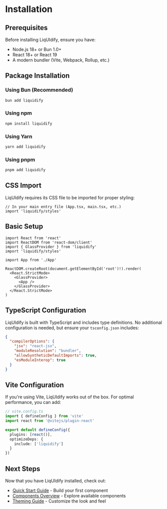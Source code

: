 # Installation

## Prerequisites

Before installing LiqUIdify, ensure you have:

- Node.js 18+ or Bun 1.0+
- React 18+ or React 19
- A modern bundler (Vite, Webpack, Rollup, etc.)

## Package Installation

### Using Bun (Recommended)

```bash
bun add liquidify
```

### Using npm

```bash
npm install liquidify
```

### Using Yarn

```bash
yarn add liquidify
```

### Using pnpm

```bash
pnpm add liquidify
```

## CSS Import

LiqUIdify requires its CSS file to be imported for proper styling:

```tsx
// In your main entry file (App.tsx, main.tsx, etc.)
import 'liquidify/styles'
```

## Basic Setup

```tsx
import React from 'react'
import ReactDOM from 'react-dom/client'
import { GlassProvider } from 'liquidify'
import 'liquidify/styles'

import App from './App'

ReactDOM.createRoot(document.getElementById('root')!).render(
  <React.StrictMode>
    <GlassProvider>
      <App />
    </GlassProvider>
  </React.StrictMode>
)
```

## TypeScript Configuration

LiqUIdify is built with TypeScript and includes type definitions. No additional configuration is needed, but ensure your `tsconfig.json` includes:

```json
{
  "compilerOptions": {
    "jsx": "react-jsx",
    "moduleResolution": "bundler",
    "allowSyntheticDefaultImports": true,
    "esModuleInterop": true
  }
}
```

## Vite Configuration

If you're using Vite, LiqUIdify works out of the box. For optimal performance, you can add:

```ts
// vite.config.ts
import { defineConfig } from 'vite'
import react from '@vitejs/plugin-react'

export default defineConfig({
  plugins: [react()],
  optimizeDeps: {
    include: ['liquidify']
  }
})
```

## Next Steps

Now that you have LiqUIdify installed, check out:

- [Quick Start Guide](./quick-start) - Build your first component
- [Components Overview](/components/) - Explore available components
- [Theming Guide](./theming) - Customize the look and feel